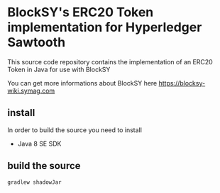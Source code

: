 # BlockSY's ERC20 Token implementation for Hyperledger Sawtooth

This source code repository contains the implementation of an ERC20 Token in Java for use with BlockSY

You can get more informations about BlockSY here  https://blocksy-wiki.symag.com

## install

In order to build the source you need to install
- Java 8 SE SDK


## build the source
```
gradlew shadowJar
```
